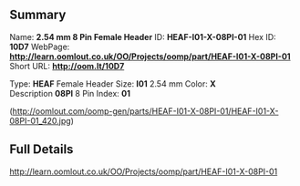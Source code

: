 

 ## Summary
Name: __2.54 mm 8 Pin Female Header__
ID: __HEAF-I01-X-08PI-01__
Hex ID: __10D7__
WebPage: __http://learn.oomlout.co.uk/OO/Projects/oomp/part/HEAF-I01-X-08PI-01__
Short URL: __http://oom.lt/10D7__

Type: __HEAF__ Female Header 
Size: __I01__ 2.54 mm 
Color: __X__  
Description __08PI__ 8 Pin 
Index: __01__


(http://oomlout.com/oomp-gen/parts/HEAF-I01-X-08PI-01/HEAF-I01-X-08PI-01_420.jpg)


 ## Full Details
 http://learn.oomlout.co.uk/OO/Projects/oomp/part/HEAF-I01-X-08PI-01















